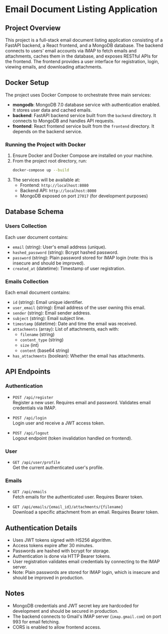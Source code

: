 # Email Document Listing Application

## Project Overview
This project is a full-stack email document listing application consisting of a FastAPI backend, a React frontend, and a MongoDB database. The backend connects to users' email accounts via IMAP to fetch emails and attachments, caches them in the database, and exposes RESTful APIs for the frontend. The frontend provides a user interface for registration, login, viewing emails, and downloading attachments.

## Docker Setup
The project uses Docker Compose to orchestrate three main services:

- **mongodb**: MongoDB 7.0 database service with authentication enabled. It stores user data and cached emails.
- **backend**: FastAPI backend service built from the `backend` directory. It connects to MongoDB and handles API requests.
- **frontend**: React frontend service built from the `frontend` directory. It depends on the backend service.

### Running the Project with Docker
1. Ensure Docker and Docker Compose are installed on your machine.
2. From the project root directory, run:
   ```bash
   docker-compose up --build
   ```
3. The services will be available at:
   - Frontend: `http://localhost:8080`
   - Backend API: `http://localhost:8000`
   - MongoDB exposed on port `27017` (for development purposes)

## Database Schema

### Users Collection
Each user document contains:
- `email` (string): User's email address (unique).
- `hashed_password` (string): Bcrypt hashed password.
- `password` (string): Plain password stored for IMAP login (note: this is insecure and should be improved).
- `created_at` (datetime): Timestamp of user registration.

### Emails Collection
Each email document contains:
- `id` (string): Email unique identifier.
- `user_email` (string): Email address of the user owning this email.
- `sender` (string): Email sender address.
- `subject` (string): Email subject line.
- `timestamp` (datetime): Date and time the email was received.
- `attachments` (array): List of attachments, each with:
  - `filename` (string)
  - `content_type` (string)
  - `size` (int)
  - `content` (base64 string)
- `has_attachments` (boolean): Whether the email has attachments.

## API Endpoints

### Authentication
- `POST /api/register`  
  Register a new user. Requires email and password. Validates email credentials via IMAP.

- `POST /api/login`  
  Login user and receive a JWT access token.

- `POST /api/logout`  
  Logout endpoint (token invalidation handled on frontend).

### User
- `GET /api/user/profile`  
  Get the current authenticated user's profile.

### Emails
- `GET /api/emails`  
  Fetch emails for the authenticated user. Requires Bearer token.

- `GET /api/emails/{email_id}/attachments/{filename}`  
  Download a specific attachment from an email. Requires Bearer token.

## Authentication Details
- Uses JWT tokens signed with HS256 algorithm.
- Access tokens expire after 30 minutes.
- Passwords are hashed with bcrypt for storage.
- Authentication is done via HTTP Bearer tokens.
- User registration validates email credentials by connecting to the IMAP server.
- Note: Plain passwords are stored for IMAP login, which is insecure and should be improved in production.

## Notes
- MongoDB credentials and JWT secret key are hardcoded for development and should be secured in production.
- The backend connects to Gmail's IMAP server (`imap.gmail.com`) on port 993 for email fetching.
- CORS is enabled to allow frontend access.
